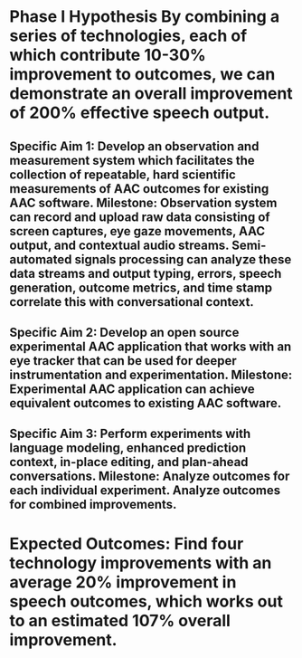 # Phase I Hypothesis By combining a series of technologies, each of which contribute 10-30% improvement to outcomes, we can demonstrate an overall improvement of 200% effective speech output.

## Specific Aim 1: Develop an observation and measurement system which facilitates the collection of repeatable, hard scientific measurements of AAC outcomes for existing AAC software. Milestone: Observation system can record and upload raw data consisting of screen captures, eye gaze movements, AAC output, and contextual audio streams.  Semi-automated signals processing can analyze these data streams and output typing, errors, speech generation, outcome metrics, and time stamp correlate this with conversational context. 
## Specific Aim 2: Develop an open source experimental AAC application that works with an eye tracker that can be used for deeper instrumentation and experimentation. Milestone: Experimental AAC application can achieve equivalent outcomes to existing AAC software.
## Specific Aim 3: Perform experiments with language modeling, enhanced prediction context, in-place editing, and plan-ahead conversations. Milestone: Analyze outcomes for each individual experiment.  Analyze outcomes for combined improvements.

# Expected Outcomes: Find four technology improvements with an average 20% improvement in speech outcomes, which works out to an estimated 107% overall improvement. 
